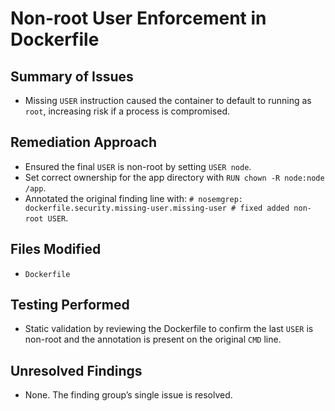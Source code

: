# Non-root User Enforcement in Dockerfile

## Summary of Issues
- Missing `USER` instruction caused the container to default to running as `root`, increasing risk if a process is compromised.

## Remediation Approach
- Ensured the final `USER` is non-root by setting `USER node`.
- Set correct ownership for the app directory with `RUN chown -R node:node /app`.
- Annotated the original finding line with: `# nosemgrep: dockerfile.security.missing-user.missing-user # fixed added non-root USER`.

## Files Modified
- `Dockerfile`

## Testing Performed
- Static validation by reviewing the Dockerfile to confirm the last `USER` is non-root and the annotation is present on the original `CMD` line.

## Unresolved Findings
- None. The finding group’s single issue is resolved.

